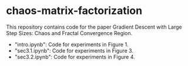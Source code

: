 # chaos-matrix-factorization

This repository contains code for the paper Gradient Descent with Large Step Sizes: Chaos and Fractal Convergence Region.

* "intro.ipynb": Code for experiments in Figure 1. 
* "sec3.1.ipynb": Code for experiments in Figure 3.
* "sec3.2.ipynb": Code for experiments in Figure 4. 
